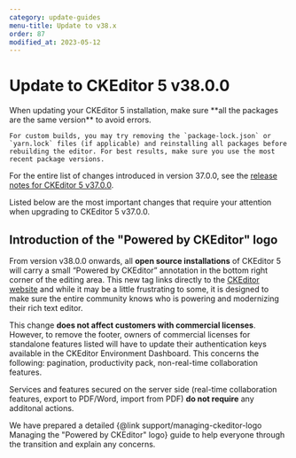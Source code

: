 ```yaml
---
category: update-guides
menu-title: Update to v38.x
order: 87
modified_at: 2023-05-12
---
```


# Update to CKEditor 5 v38.0.0

<info-box>
	When updating your CKEditor 5 installation, make sure **all the packages are the same version** to avoid errors.

	For custom builds, you may try removing the `package-lock.json` or `yarn.lock` files (if applicable) and reinstalling all packages before rebuilding the editor. For best results, make sure you use the most recent package versions.
</info-box>

For the entire list of changes introduced in version 37.0.0, see the [release notes for CKEditor 5 v37.0.0](https://github.com/ckeditor/ckeditor5/releases/tag/v37.0.0).

Listed below are the most important changes that require your attention when upgrading to CKEditor 5 v37.0.0.

## Introduction of the "Powered by CKEditor" logo

From version v38.0.0 onwards, all **open source installations** of CKEditor 5 will carry a small “Powered by CKEditor” annotation in the bottom right corner of the editing area. This new tag links directly to the [CKEditor website](https://ckeditor.com/) and while it may be a little frustrating to some, it is designed to make sure the entire community knows who is powering and modernizing their rich text editor.

This change **does not affect customers with commercial licenses**. However, to remove the footer, owners of commercial licenses for standalone features listed will have to update their authentication keys available in the CKEditor Environment Dashboard. This concerns the following: pagination, productivity pack, non-real-time collaboration features.

Services and features secured on the server side (real-time collaboration features, export to PDF/Word, import from PDF) **do not require** any additonal actions.

We have prepared a detailed {@link support/managing-ckeditor-logo Managing the "Powered by CKEditor" logo} guide to help everyone through the transition and explain any concerns.

